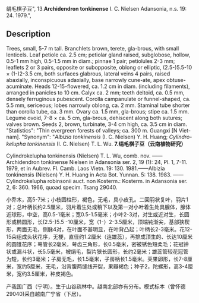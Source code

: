 绢毛棋子豆",
13.**Archidendron tonkinense** I. C. Nielsen Adansonia, n.s. 19: 24. 1979.",

## Description
Trees, small, 5-7 m tall. Branchlets brown, terete, gla-brous, with small lenticels. Leaf petiole ca. 2.5 cm; petiolar gland raised, subglobose, hollow, 0.5-1 mm high, 0.5-1.5 mm in diam.; pinnae 1 pair; petiolules 2-3 mm; leaflets 2 or 3 pairs, opposite or subopposite, oblong or elliptic, (2.5-)5.5-10 × (1-)2-3.5 cm, both surfaces glabrous, lateral veins 4 pairs, raised abaxially, inconspicuous adaxially, base narrowly cune-ate, apex obtuse-acuminate. Heads 12-15-flowered, ca. 1.2 cm in diam. (including filaments), arranged in panicles to 10 cm. Calyx ca. 2 mm; teeth deltoid, ca. 0.5 mm, densely ferruginous pubescent. Corolla campanulate or funnel-shaped, ca. 5.5 mm, sericeous; lobes narrowly oblong, ca. 2 mm. Staminal tube shorter than corolla tube, ca. 3 mm. Ovary ca. 1.5 mm, gla-brous; stipe ca. 1.5 mm. Legume ovoid, 7-8 × ca. 5 cm, gla-brous, dehiscent along both sutures; valves brown. Seeds 2, brown, turbinate, 3-4 cm high, ca. 3.5 cm in diam.
  "Statistics": "Thin evergreen forests of valleys; ca. 300 m. Guangxi [N Viet-nam].
  "Synonym": "*Albizia tonkinensis* (I. C. Nielsen) Y. H. Huang; *Cylindro-kelupha tonkinensis* (I. C. Nielsen) T. L. Wu.
**7.绢毛棋子豆（云南植物研究）**

Cylindrokelupha tonkinensis (Nielsen) T. L. Wu, comb. nov. ——Archidendron tonkinense Nielsen in Adansonia ser. 2, 19 (1): 24, Pl. 1, 7-11. 1979, et in Aubrev. Fl. Camb. Laos Vietn. 19: 130. 1981.——Albizia tonkinensis (Nielsen) Y. H. Huang in Acta Bot. Yunnan. 5: 138. 1983. ——Cylindrokelupha robinsonii auct. non Kosterm.: Kosterm. in Adansonia ser. 2, 6: 360. 1966, quoad specim. Tsang 29040.

小乔木，高5-7米；小枝圆柱形，褐色，无毛，具小皮孔。二回羽状复叶，羽片1对；总叶柄长约2.5厘米，羽片着生处或稍下以及第一对小叶着生处具腺体，腺体近球形，中空，高0.5-1毫米；宽0.5-1.5毫米；小叶2-3对，对生或近对生，长圆形或椭圆形，长(2.5-)5.5 -10厘米，宽（1-）2-3.5厘米，顶端钝渐尖，基部狭楔形，两面无毛，侧脉4对，在叶面不甚明显，在叶背凸起；叶柄长2-3毫米。花12-15朵组成头状花序，无梗，直径约1.2厘米（连雄蕊），再排成顶生的、长达10厘米的圆锥花序；萼管长2毫米，萼齿三角形，长0.5毫米，密被锈色短柔毛；花冠钟状或漏斗状，长5.5毫米，被绢毛，裂片狭长圆形，长约2毫米；雄蕊管较花冠管为短，长约3毫米；子房无毛，长1.5毫米，子房柄长1.5毫米。荚果卵形，长7-8厘米，宽约5厘米，无毛，沿背腹两缝线开裂，果瓣褐色；种子2，陀螺形，高3-4厘米，宽约3.5厘米，种皮褐色。

产我国广西（宁明）。生于山谷疏林中。越南北部亦有分布。模式标本（曾怀德29040)采自越南广宁省（下居）。
